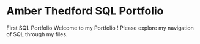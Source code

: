# Amber Thedford SQL Portfolio
First SQL Portfolio 
Welcome to my Portfolio ! Please explore my navigation of SQL through my files.

